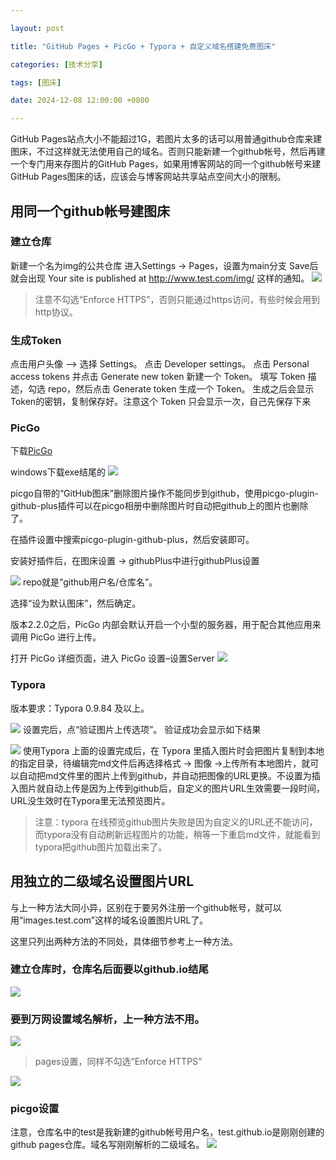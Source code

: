 ```yaml
---

layout: post

title: "GitHub Pages + PicGo + Typora + 自定义域名搭建免费图床"

categories: [技术分享]

tags: [图床]

date: 2024-12-08 12:00:00 +0800

---
```





GitHub Pages站点大小不能超过1G，若图片太多的话可以用普通github仓库来建图床，不过这样就无法使用自己的域名。否则只能新建一个github帐号，然后再建一个专门用来存图片的GitHub Pages，如果用博客网站的同一个github帐号来建GitHub Pages图床的话，应该会与博客网站共享站点空间大小的限制。

## 用同一个github帐号建图床

### 建立仓库

新建一个名为img的公共仓库
进入Settings -> Pages，设置为main分支
Save后就会出现 Your site is published at http://www.test.com/img/ 这样的通知。
![](https://imgs.5205230.xyz/img/20241208075557864.png) 
> 注意不勾选“Enforce HTTPS”，否则只能通过https访问，有些时候会用到http协议。


### 生成Token

点击用户头像 –> 选择 Settings。
点击 Developer settings。
点击 Personal access tokens 并点击 Generate new token 新建一个 Token。
填写 Token 描述，勾选 repo，然后点击 Generate token 生成一个 Token。
生成之后会显示Token的密钥，复制保存好。注意这个 Token 只会显示一次，自己先保存下来


### PicGo

下载[PicGo](https://github.com/Molunerfinn/PicGo/releases)

windows下载exe结尾的
![](https://imgs.5205230.xyz/img/20241208075918979.png) 

picgo自带的“GitHub图床”删除图片操作不能同步到github，使用picgo-plugin-github-plus插件可以在picgo相册中删除图片时自动把github上的图片也删除了。

在插件设置中搜索picgo-plugin-github-plus，然后安装即可。

安装好插件后，在图床设置 -> githubPlus中进行githubPlus设置

![](https://imgs.5205230.xyz/img/20241208080116786.png) 
repo就是“github用户名/仓库名”。

选择“设为默认图床”，然后确定。

版本2.2.0之后，PicGo 内部会默认开启一个小型的服务器，用于配合其他应用来调用 PicGo 进行上传。

打开 PicGo 详细页面，进入 PicGo 设置–设置Server
![](https://imgs.5205230.xyz/img/20241208080237716.png) 

### Typora

版本要求：Typora 0.9.84 及以上。

![](https://imgs.5205230.xyz/img/20241208080324781.png) 
设置完后，点“验证图片上传选项”。
验证成功会显示如下结果

![](https://imgs.5205230.xyz/img/20241208080438310.png) 
使用Typora
上面的设置完成后，在 Typora 里插入图片时会把图片复制到本地的指定目录，待编辑完md文件后再选择格式 -> 图像 ->上传所有本地图片，就可以自动把md文件里的图片上传到github，并自动把图像的URL更换。不设置为插入图片就自动上传是因为上传到github后，自定义的图片URL生效需要一段时间，URL没生效时在Typora里无法预览图片。

> 注意：typora 在线预览github图片失败是因为自定义的URL还不能访问，而typora没有自动刷新远程图片的功能，稍等一下重启md文件，就能看到typora把github图片加载出来了。



## 用独立的二级域名设置图片URL

与上一种方法大同小异，区别在于要另外注册一个github帐号，就可以用“images.test.com”这样的域名设置图片URL了。

这里只列出两种方法的不同处，具体细节参考上一种方法。

### 建立仓库时，仓库名后面要以github.io结尾
![](https://imgs.5205230.xyz/img/20241208080655435.png) 
### 要到万网设置域名解析，上一种方法不用。
![](https://imgs.5205230.xyz/img/20241208081004665.png) 
> pages设置，同样不勾选“Enforce HTTPS”

![](https://imgs.5205230.xyz/img/20241208080821601.png)

### picgo设置

注意，仓库名中的test是我新建的github帐号用户名，test.github.io是刚刚创建的github pages仓库。域名写刚刚解析的二级域名。
![](https://imgs.5205230.xyz/img/20241208081119886.png) 
